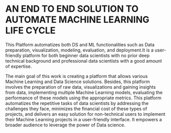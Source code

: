 # AN END TO END SOLUTION TO AUTOMATE MACHINE LEARNING LIFE CYCLE
This Platform automatizes both DS and ML functionalities such as Data preparation, visualization, modeling, evaluation, and deployment.It is a user-friendly platform for both beginner data scientists with no prior deep technical background and professional data scientists with a good amount of expertise.

The main goal of this work is creating a platform that allows various Machine Learning and Data Science solutions. Besides, this platform involves the preparation of raw data, visualizations and gaining insights from data,  implementing multiple Machine Learning  models, evaluating the performance of these models using the appropriate metrics.
This platform automatizes the repetitive tasks of data scientists by addressing the challenges they face, minimizes the financial cost of these types of projects, and delivers an easy solution for non-technical users to implement their Machine Learning projects in a user-friendly interface. 
It empowers a broader audience to leverage the power of Data science.
